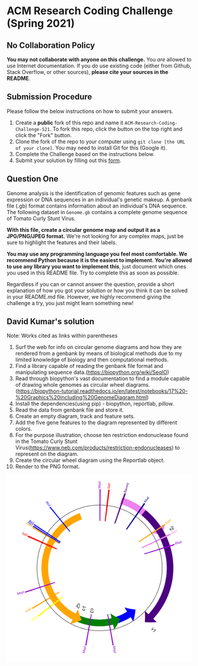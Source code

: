 # ACM Research Coding Challenge (Spring 2021)

## No Collaboration Policy

**You may not collaborate with anyone on this challenge.** You _are_ allowed to use Internet documentation. If you _do_ use existing code (either from Github, Stack Overflow, or other sources), **please cite your sources in the README**.

## Submission Procedure

Please follow the below instructions on how to submit your answers.

1. Create a **public** fork of this repo and name it `ACM-Research-Coding-Challenge-S21`. To fork this repo, click the button on the top right and click the "Fork" button.
2. Clone the fork of the repo to your computer using `git clone [the URL of your clone]`. You may need to install Git for this (Google it).
3. Complete the Challenge based on the instructions below.
4. Submit your solution by filling out this [form](https://acmutd.typeform.com/to/uqAJNXUe).

## Question One

Genome analysis is the identification of genomic features such as gene expression or DNA sequences in an individual's genetic makeup. A genbank file (.gb) format contains information about an individual's DNA sequence. The following dataset in `Genome.gb` contains a complete genome sequence of Tomato Curly Stunt Virus. 

**With this file, create a circular genome map and output it as a JPG/PNG/JPEG format.** We're not looking for any complex maps, just be sure to highlight the features and their labels.

**You may use any programming language you feel most comfortable. We recommend Python because it is the easiest to implement. You're allowed to use any library you want to implement this**, just document which ones you used in this README file. Try to complete this as soon as possible.

Regardless if you can or cannot answer the question, provide a short explanation of how you got your solution or how you think it can be solved in your README.md file. However, we highly recommend giving the challenge a try, you just might learn something new!

## David Kumar's solution 

Note: Works cited as links within parentheses 

1. Surf the web for info on circular genome diagrams and how they are rendered from a genbank by means of biological methods due to my limited knowledge of biology and then computational methods.
2. Find a library capable of reading the genbank file format and manipulating sequence data.(https://biopython.org/wiki/SeqIO)
3. Read through biopython's vast documentation to find a module capable of drawing whole genomes as circular wheel diagrams.(https://biopython-tutorial.readthedocs.io/en/latest/notebooks/17%20-%20Graphics%20including%20GenomeDiagram.html) 
4. Install the dependencies(using pip) - biopython, reportlab, pillow.
5. Read the data from genbank file and store it.
6. Create an empty diagram, track and feature sets.
7. Add the five gene features to the diagram represented by different colors.
8. For the purpose illustration, choose ten restriction endonuclease found in the Tomato Curly Stunt Virus(https://www.neb.com/products/restriction-endonucleases)
to represent on the diagram.
9. Create the circular wheel diagram using the Reportlab object.
10. Render to the PNG format.

![alt text](https://github.com/davidk101/ACM-Research-Coding-Challenge-S21/blob/main/circular_genome_map.png?raw=true)
